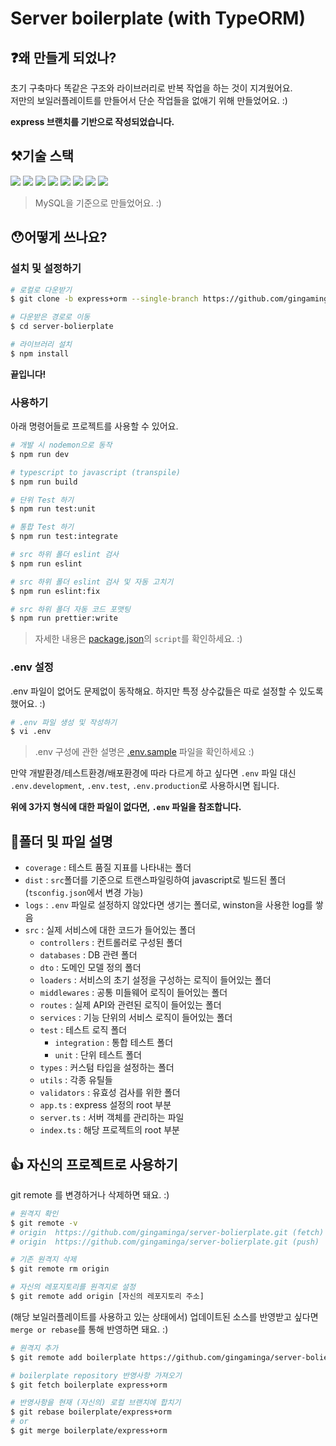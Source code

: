 # Server boilerplate (with TypeORM)

## ❓왜 만들게 되었나?

초기 구축마다 똑같은 구조와 라이브러리로 반복 작업을 하는 것이 지겨웠어요.<br/>
저만의 보일러플레이트를 만들어서 단순 작업들을 없애기 위해 만들었어요. :)

**express 브랜치를 기반으로 작성되었습니다.**

## ⚒기술 스택

<img src="https://img.shields.io/badge/Typescript-blue?style=flat&logo=typescript&logoColor=white"/> <img src="https://img.shields.io/badge/Express-green?style=flat&logo=express&logoColor=white"/> <img src="https://img.shields.io/badge/Nodemon-yellow?style=flat&logo=nodemon&logoColor=white"/> <img src="https://img.shields.io/badge/MySQL-blue?style=flat&logo=mysql&logoColor=white"/> <img src="https://img.shields.io/badge/Jest-orange?style=flat&logo=jest&logoColor=white"/> <img src="https://img.shields.io/badge/Prettier-purple?style=flat&logo=prettier&logoColor=white"/> <img src="https://img.shields.io/badge/ESLint-orange?style=flat&logo=eslint&logoColor=white"/> <img src="https://img.shields.io/badge/NPM-yellow?style=flat&logo=npm&logoColor=white"/>

> MySQL을 기준으로 만들었어요. :)

## 😯어떻게 쓰나요?

### 설치 및 설정하기

```bash
# 로컬로 다운받기
$ git clone -b express+orm --single-branch https://github.com/gingaminga/server-bolierplate.git

# 다운받은 경로로 이동
$ cd server-bolierplate

# 라이브러리 설치
$ npm install
```

**끝입니다!**

### 사용하기

아래 명령어들로 프로젝트를 사용할 수 있어요.

```bash
# 개발 시 nodemon으로 동작
$ npm run dev

# typescript to javascript (transpile)
$ npm run build

# 단위 Test 하기
$ npm run test:unit

# 통합 Test 하기
$ npm run test:integrate

# src 하위 폴더 eslint 검사
$ npm run eslint

# src 하위 폴더 eslint 검사 및 자동 고치기
$ npm run eslint:fix

# src 하위 폴더 자동 코드 포맷팅
$ npm run prettier:write
```

> 자세한 내용은 [package.json](https://github.com/gingaminga/server-bolierplate/blob/express+orm/package.json)의 `script`를 확인하세요. :)

### .env 설정

.env 파일이 없어도 문제없이 동작해요.
하지만 특정 상수값들은 따로 설정할 수 있도록 했어요. :)

```bash
# .env 파일 생성 및 작성하기
$ vi .env
```

> .env 구성에 관한 설명은 [.env.sample](https://github.com/gingaminga/server-bolierplate/blob/express+orm/.env.sample) 파일을 확인하세요 :)

만약 개발환경/테스트환경/배포환경에 따라 다르게 하고 싶다면 `.env` 파일 대신 `.env.development`, `.env.test`, `.env.production`로 사용하시면 됩니다.

**위에 3가지 형식에 대한 파일이 없다면, `.env` 파일을 참조합니다.**

## 📁폴더 및 파일 설명

- `coverage` : 테스트 품질 지표를 나타내는 폴더
- `dist` : `src`폴더를 기준으로 트랜스파일링하여 javascript로 빌드된 폴더(`tsconfig.json`에서 변경 가능)
- `logs` : `.env` 파일로 설정하지 않았다면 생기는 폴더로, winston을 사용한 log를 쌓음
- `src` : 실제 서비스에 대한 코드가 들어있는 폴더
  - `controllers` : 컨트롤러로 구성된 폴더
  - `databases` : DB 관련 폴더
  - `dto` : 도메인 모델 정의 폴더
  - `loaders` : 서비스의 초기 설정을 구성하는 로직이 들어있는 폴더
  - `middlewares` : 공통 미들웨어 로직이 들어있는 폴더
  - `routes` : 실제 API와 관련된 로직이 들어있는 폴더
  - `services` : 기능 단위의 서비스 로직이 들어있는 폴더
  - `test` : 테스트 로직 폴더
    - `integration` : 통합 테스트 폴더
    - `unit` : 단위 테스트 폴더
  - `types` : 커스텀 타입을 설정하는 폴더
  - `utils` : 각종 유틸들
  - `validators` : 유효성 검사를 위한 폴더
  - `app.ts` : express 설정의 root 부분
  - `server.ts` : 서버 객체를 관리하는 파일
  - `index.ts` : 해당 프로젝트의 root 부분

## 👍 자신의 프로젝트로 사용하기

git remote 를 변경하거나 삭제하면 돼요. :)

```bash
# 원격지 확인
$ git remote -v
# origin  https://github.com/gingaminga/server-bolierplate.git (fetch)
# origin  https://github.com/gingaminga/server-bolierplate.git (push)

# 기존 원격지 삭제
$ git remote rm origin

# 자신의 레포지토리를 원격지로 설정
$ git remote add origin [자신의 레포지토리 주소]
```

(해당 보일러플레이트를 사용하고 있는 상태에서) 업데이트된 소스를 반영받고 싶다면 `merge or rebase`를 통해 반영하면 돼요. :)

```bash
# 원격지 추가
$ git remote add boilerplate https://github.com/gingaminga/server-bolierplate.git

# boilerplate repository 반영사항 가져오기
$ git fetch boilerplate express+orm

# 반영사항을 현재 (자신의) 로컬 브랜치에 합치기
$ git rebase boilerplate/express+orm
# or
$ git merge boilerplate/express+orm
```
